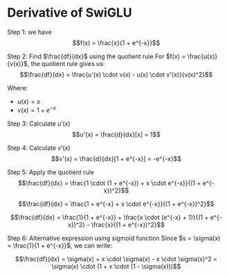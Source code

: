 # Derivative of SwiGLU


Step 1: we have 
$$f(x) = \frac{x}{1 + e^{-x}}$$

Step 2: Find $\frac{df}{dx}$ using the quotient rule
For $f(x) = \frac{u(x)}{v(x)}$, the quotient rule gives us:
$$\frac{df}{dx} = \frac{u'(x) \cdot v(x) - u(x) \cdot v'(x)}{v(x)^2}$$

Where:
- $u(x) = x$
- $v(x) = 1 + e^{-x}$

Step 3: Calculate $u'(x)$
$$u'(x) = \frac{d}{dx}[x] = 1$$

Step 4: Calculate $v'(x)$
$$v'(x) = \frac{d}{dx}[1 + e^{-x}] = -e^{-x}$$

Step 5: Apply the quotient rule
$$\frac{df}{dx} = \frac{1 \cdot (1 + e^{-x}) + x \cdot e^{-x}}{(1 + e^{-x})^2}$$

$$\frac{df}{dx} = \frac{1 + e^{-x} + x \cdot e^{-x}}{(1 + e^{-x})^2}$$

$$\frac{df}{dx} = \frac{1}{1 + e^{-x}} + \frac{x \cdot (e^{-x} + 1)}{(1 + e^{-x})^2} - \frac{x}{(1 + e^{-x})^2}$$

Step 6: Alternative expression using sigmoid function
Since $s = \sigma(x) = \frac{1}{1 + e^{-x}}$, we can write:

$$\frac{df}{dx} = \sigma(x) + x \cdot \sigma(x) - x \cdot \sigma(x)^2 = \sigma(x) \cdot (1 + x \cdot (1 - \sigma(x)))$$
